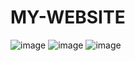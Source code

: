 # MY-WEBSITE
![image](https://github.com/user-attachments/assets/4b056dd5-37de-4f23-a50a-318c55ce46b0)
![image](https://github.com/user-attachments/assets/c32aae2c-959f-484f-93a0-2b9a4f4c8702)
![image](https://github.com/user-attachments/assets/82b62b30-15da-4d9b-b598-cb5b252d4d5f)

